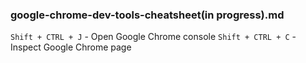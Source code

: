 ### google-chrome-dev-tools-cheatsheet(in progress).md

`Shift + CTRL + J` - Open Google Chrome console
`Shift + CTRL + C` - Inspect Google Chrome page
